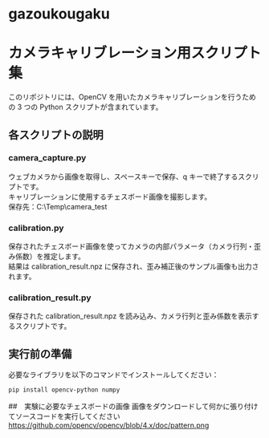 # gazoukougaku
#  カメラキャリブレーション用スクリプト集

このリポジトリには、OpenCV を用いたカメラキャリブレーションを行うための 3 つの Python スクリプトが含まれています。

##  各スクリプトの説明

### camera_capture.py
ウェブカメラから画像を取得し、スペースキーで保存、q キーで終了するスクリプトです。  
キャリブレーションに使用するチェスボード画像を撮影します。  
保存先：C:\Temp\camera_test

### calibration.py
保存されたチェスボード画像を使ってカメラの内部パラメータ（カメラ行列・歪み係数）を推定します。  
結果は calibration_result.npz に保存され、歪み補正後のサンプル画像も出力されます。

### calibration_result.py
保存された calibration_result.npz を読み込み、カメラ行列と歪み係数を表示するスクリプトです。

##  実行前の準備

必要なライブラリを以下のコマンドでインストールしてください：

```bash
pip install opencv-python numpy
```

##　実験に必要なチェスボードの画像
画像をダウンロードして何かに張り付けてソースコードを実行してください
https://github.com/opencv/opencv/blob/4.x/doc/pattern.png